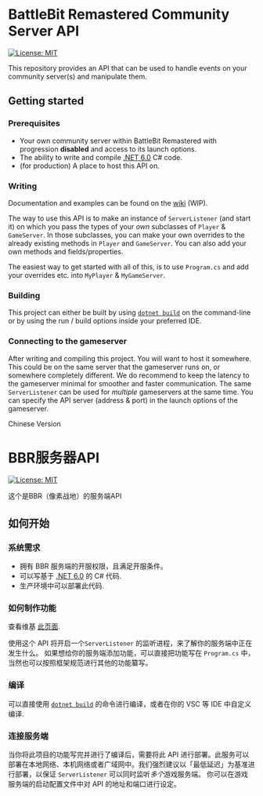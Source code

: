 # BattleBit Remastered Community Server API

 [![License: MIT](https://img.shields.io/badge/License-MIT-yellow.svg)](https://opensource.org/licenses/MIT)
 
This repository provides an API that can be used to handle events on your community server(s) and manipulate them.

## Getting started

### Prerequisites

- Your own community server within BattleBit Remastered with progression **disabled** and access to its launch options.
- The ability to write and compile [.NET 6.0](https://dotnet.microsoft.com/en-us/download/dotnet/6.0) C# code.
- (for production) A place to host this API on.

### Writing

Documentation and examples can be found on the [wiki](https://github.com/MrOkiDoki/BattleBit-Community-Server-API/wiki) (WIP).

The way to use this API is to make an instance of `ServerListener` (and start it) on which you pass the types of your *own* subclasses of `Player` & `GameServer`. In those subclasses, you can make your own overrides to the already existing methods in `Player` and `GameServer`. You can also add your own methods and fields/properties.

The easiest way to get started with all of this, is to use `Program.cs` and add your overrides etc. into `MyPlayer` & `MyGameServer`.

### Building

This project can either be built by using [`dotnet build`](https://learn.microsoft.com/en-us/dotnet/core/tools/dotnet-build) on the command-line or by using the run / build options inside your preferred IDE.

### Connecting to the gameserver

After writing and compiling this project. You will want to host it somewhere. This could be on the same server that the gameserver runs on, or somewhere completely different. We do recommend to keep the latency to the gameserver minimal for smoother and faster communication. The same `ServerListener` can be used for *multiple* gameservers at the same time. You can specify the API server (address & port) in the launch options of the gameserver.

Chinese Version
# BBR服务器API

 [![License: MIT](https://img.shields.io/badge/License-MIT-yellow.svg)](https://opensource.org/licenses/MIT)
 
这个是BBR（像素战地）的服务端API

## 如何开始

### 系统需求

- 拥有 BBR 服务端的开服权限，且满足开服条件。
- 可以写基于 [.NET 6.0](https://dotnet.microsoft.com/en-us/download/dotnet/6.0) 的 C# 代码.
- 生产环境中可以部署此代码.

### 如何制作功能

查看维基 [此页面](https://github.com/MrOkiDoki/BattleBit-Community-Server-API/wiki).

使用这个 API 将开启一个`ServerListener` 的监听进程，来了解你的服务端中正在发生什么。
如果想给你的服务端添加功能，可以直接把功能写在 `Program.cs` 中，当然也可以按照框架规范进行其他的功能纂写。


### 编译

可以直接使用 [`dotnet build`](https://learn.microsoft.com/en-us/dotnet/core/tools/dotnet-build) 的命令进行编译，或者在你的 VSC 等 IDE 中自定义编译.

### 连接服务端

当你将此项目的功能写完并进行了编译后，需要将此 API 进行部署。此服务可以部署在本地网络、本机网络或者广域网中。我们强烈建议以「最低延迟」为基准进行部署，以保证 `ServerListener` 可以同时监听*多个*游戏服务端。
你可以在游戏服务端的启动配置文件中对 API 的地址和端口进行设定。
